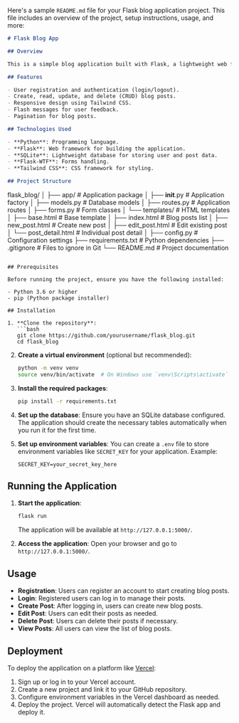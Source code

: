 Here's a sample `README.md` file for your Flask blog application project. This file includes an overview of the project, setup instructions, usage, and more:

```markdown
# Flask Blog App

## Overview

This is a simple blog application built with Flask, a lightweight web framework for Python. The application allows users to create, edit, and delete blog posts. Users can register, log in, and manage their posts seamlessly. The application uses Tailwind CSS for styling and implements user authentication to protect certain functionalities.

## Features

- User registration and authentication (login/logout).
- Create, read, update, and delete (CRUD) blog posts.
- Responsive design using Tailwind CSS.
- Flash messages for user feedback.
- Pagination for blog posts.

## Technologies Used

- **Python**: Programming language.
- **Flask**: Web framework for building the application.
- **SQLite**: Lightweight database for storing user and post data.
- **Flask-WTF**: Forms handling.
- **Tailwind CSS**: CSS framework for styling.

## Project Structure

```
flask_blog/
│
├── app/                    # Application package
│   ├── __init__.py         # Application factory
│   ├── models.py           # Database models
│   ├── routes.py           # Application routes
│   ├── forms.py            # Form classes
│   └── templates/          # HTML templates
│       ├── base.html       # Base template
│       ├── index.html      # Blog posts list
│       ├── new_post.html   # Create new post
│       ├── edit_post.html  # Edit existing post
│       └── post_detail.html # Individual post detail
│
├── config.py               # Configuration settings
├── requirements.txt        # Python dependencies
├── .gitignore              # Files to ignore in Git
└── README.md               # Project documentation
```

## Prerequisites

Before running the project, ensure you have the following installed:

- Python 3.6 or higher
- pip (Python package installer)

## Installation

1. **Clone the repository**:
   ```bash
   git clone https://github.com/yourusername/flask_blog.git
   cd flask_blog
   ```

2. **Create a virtual environment** (optional but recommended):
   ```bash
   python -m venv venv
   source venv/bin/activate  # On Windows use `venv\Scripts\activate`
   ```

3. **Install the required packages**:
   ```bash
   pip install -r requirements.txt
   ```

4. **Set up the database**:
   Ensure you have an SQLite database configured. The application should create the necessary tables automatically when you run it for the first time.

5. **Set up environment variables**:
   You can create a `.env` file to store environment variables like `SECRET_KEY` for your application. Example:
   ```plaintext
   SECRET_KEY=your_secret_key_here
   ```

## Running the Application

1. **Start the application**:
   ```bash
   flask run
   ```
   The application will be available at `http://127.0.0.1:5000/`.

2. **Access the application**:
   Open your browser and go to `http://127.0.0.1:5000/`.

## Usage

- **Registration**: Users can register an account to start creating blog posts.
- **Login**: Registered users can log in to manage their posts.
- **Create Post**: After logging in, users can create new blog posts.
- **Edit Post**: Users can edit their posts as needed.
- **Delete Post**: Users can delete their posts if necessary.
- **View Posts**: All users can view the list of blog posts.

## Deployment

To deploy the application on a platform like [Vercel](https://vercel.com/):

1. Sign up or log in to your Vercel account.
2. Create a new project and link it to your GitHub repository.
3. Configure environment variables in the Vercel dashboard as needed.
4. Deploy the project. Vercel will automatically detect the Flask app and deploy it.




